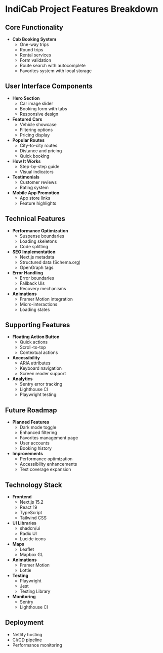 # IndiCab Project Features Breakdown

## Core Functionality
- **Cab Booking System**
  - One-way trips
  - Round trips
  - Rental services
  - Form validation
  - Route search with autocomplete
  - Favorites system with local storage

## User Interface Components
- **Hero Section**
  - Car image slider
  - Booking form with tabs
  - Responsive design
- **Featured Cars**
  - Vehicle showcase
  - Filtering options
  - Pricing display
- **Popular Routes**
  - City-to-city routes
  - Distance and pricing
  - Quick booking
- **How It Works**
  - Step-by-step guide
  - Visual indicators
- **Testimonials**
  - Customer reviews
  - Rating system
- **Mobile App Promotion**
  - App store links
  - Feature highlights

## Technical Features
- **Performance Optimization**
  - Suspense boundaries
  - Loading skeletons
  - Code splitting
- **SEO Implementation**
  - Next.js metadata
  - Structured data (Schema.org)
  - OpenGraph tags
- **Error Handling**
  - Error boundaries
  - Fallback UIs
  - Recovery mechanisms
- **Animations**
  - Framer Motion integration
  - Micro-interactions
  - Loading states

## Supporting Features
- **Floating Action Button**
  - Quick actions
  - Scroll-to-top
  - Contextual actions
- **Accessibility**
  - ARIA attributes
  - Keyboard navigation
  - Screen reader support
- **Analytics**
  - Sentry error tracking
  - Lighthouse CI
  - Playwright testing

## Future Roadmap
- **Planned Features**
  - Dark mode toggle
  - Enhanced filtering
  - Favorites management page
  - User accounts
  - Booking history
- **Improvements**
  - Performance optimization
  - Accessibility enhancements
  - Test coverage expansion

## Technology Stack
- **Frontend**
  - Next.js 15.2
  - React 19
  - TypeScript
  - Tailwind CSS
- **UI Libraries**
  - shadcn/ui
  - Radix UI
  - Lucide icons
- **Maps**
  - Leaflet
  - Mapbox GL
- **Animations**
  - Framer Motion
  - Lottie
- **Testing**
  - Playwright
  - Jest
  - Testing Library
- **Monitoring**
  - Sentry
  - Lighthouse CI

## Deployment
- Netlify hosting
- CI/CD pipeline
- Performance monitoring